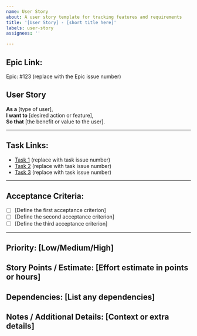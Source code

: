 ```yaml
---
name: User Story
about: A user story template for tracking features and requirements
title: '[User Story] - [short title here]'
labels: user-story
assignees: ''

---
```


## **Epic Link:**
Epic: #123 (replace with the Epic issue number)

## **User Story**
**As a** [type of user],  
**I want to** [desired action or feature],  
**So that** [the benefit or value to the user].

---

## **Task Links:**
- [Task 1](#456) (replace with task issue number)
- [Task 2](#457) (replace with task issue number)
- [Task 3](#458) (replace with task issue number)

---

## **Acceptance Criteria:**
- [ ] [Define the first acceptance criterion]
- [ ] [Define the second acceptance criterion]
- [ ] [Define the third acceptance criterion]

---

## **Priority:** [Low/Medium/High]  
## **Story Points / Estimate:** [Effort estimate in points or hours]  
## **Dependencies:** [List any dependencies]  
## **Notes / Additional Details:** [Context or extra details]
